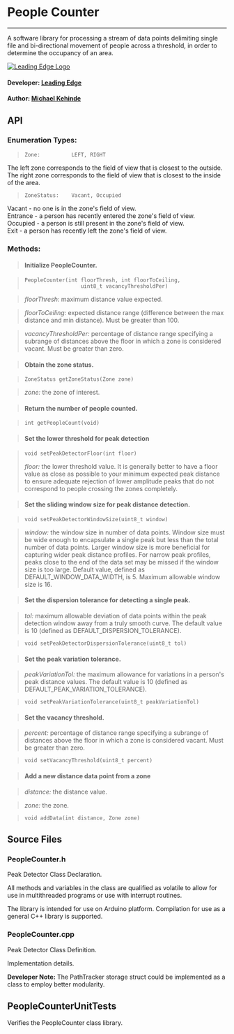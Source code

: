 # People Counter
___

A software library for processing a stream of data points delimiting single file and bi-directional movement of people across a threshold, in order to determine the occupancy of an area. 


[![Leading Edge Logo](https://media-exp1.licdn.com/dms/image/C4E0BAQF-UbPKHHBySg/company-logo_200_200/0?e=2159024400&v=beta&t=gL1TuL_tFEYqSpDxn2hsdtfIJe7isOleo7h-oLenYiE)](https://www.linkedin.com/company/leading-edge-mcmaster)

#### Developer: [Leading Edge](macleadingedge@gmail.com)
#### Author: [Michael Kehinde](kehindem@mcmaster.ca)

## API
### Enumeration Types:
	
>```
>Zone:          LEFT, RIGHT
>```

<!-- -->
The left zone corresponds to the field of view that is closest to the outside. The right zone corresponds to the field of view that is closest to the inside of the area. 


<!-- -->
>```
>ZoneStatus:    Vacant, Occupied
>```

Vacant - no one is in the zone's field of view.  
Entrance - a person has recently entered the zone's field of view.   
Occupied - a person is still present in the zone's field of view.  
Exit - a person has recently left the zone's field of view. 


### Methods:  


>#### Initialize PeopleCounter.  

>```
>PeopleCounter(int floorThresh, int floorToCeiling, 
>				    uint8_t vacancyThresholdPer)
>```

> *floorThresh:* maximum distance value expected.  

> *floorToCeiling:* expected distance range (difference
 						between the max distance and min distance). Must
 						be greater than 100.
 						 
> *vacancyThresholdPer:* percentage of distance range 
                         specifying a subrange of distances 
                         above the floor in which a zone is 
                         considered vacant. Must be greater than 
                         zero.


<!-- -->
>#### Obtain the zone status.

>```
>ZoneStatus getZoneStatus(Zone zone)
>```

> *zone:* the zone of interest.  




<!-- -->
>#### Return the number of people counted.

>```
>int getPeopleCount(void)
>```


<!-- -->
>#### Set the lower threshold for peak detection

>```
>void setPeakDetectorFloor(int floor)
>```
> *floor:* the lower threshold value. It is generally better to have a floor value as close as possible to your minimum expected peak distance to ensure adequate rejection of lower amplitude peaks that do not correspond to people crossing the zones completely. 



<!-- --> 
>#### Set the sliding window size for peak distance detection.

>```
>void setPeakDetectorWindowSize(uint8_t window)
>```

> *window:* the window size in number of data points. Window size must be wide enough to encapsulate a single peak but less than the total number of data points. Larger window size is more beneficial for capturing wider peak distance profiles. For narrow peak profiles, peaks close to the end of the data set may be missed if the window size is too large. Default value, defined as DEFAULT\_WINDOW\_DATA\_WIDTH, is 5. Maximum allowable window size is 16.



<!-- -->
>#### Set the dispersion tolerance for detecting a single peak.

> *tol:* maximum allowable deviation of data points within the 
			peak detection window away from a truly smooth curve.
			The default value is 10 (defined as
			DEFAULT\_DISPERSION\_TOLERANCE).
             
>```
>void setPeakDetectorDispersionTolerance(uint8_t tol)
>```


<!-- -->
>#### Set the peak variation tolerance. 

> *peakVariationTol:* the maximum allowance for variations in a person's peak distance values. The default value is 10 (defined as
DEFAULT\_PEAK\_VARIATION\_TOLERANCE).
             
>```
>void setPeakVariationTolerance(uint8_t peakVariationTol)
>```



<!-- -->
>#### Set the vacancy threshold. 

> *percent:* percentage of distance range 
             specifying a subrange of distances 
             above the floor in which a zone is 
             considered vacant. Must be greater
             than zero.
             
>```
>void setVacancyThreshold(uint8_t percent)
>```


<!-- -->
>#### Add a new distance data point from a zone

> *distance:* the distance value. 
 
> *zone:* the zone.

>```
>void addData(int distance, Zone zone)
>```

## Source Files

### PeopleCounter.h 
Peak Detector Class Declaration.

All methods and variables in the class are qualified as volatile to allow for use in multithreaded programs or use with interrupt routines. 

The library is intended for use on Arduino platform. Compilation for use as a general C++ library is supported. 

### PeopleCounter.cpp
Peak Detector Class Definition.  

Implementation details.

**Developer Note:** The PathTracker storage struct could be implemented as a class to employ better modularity.

## PeopleCounterUnitTests
Verifies the PeopleCounter class library. 